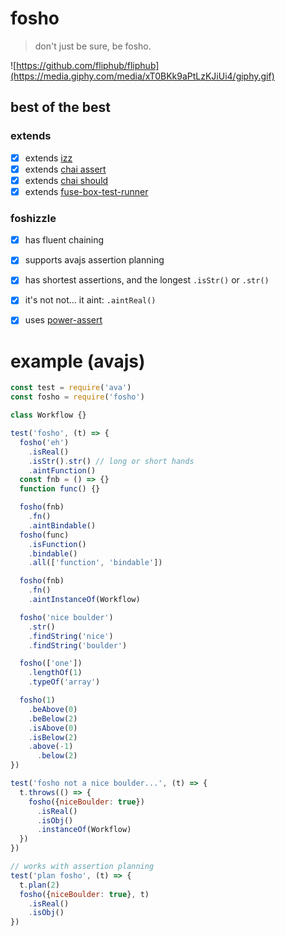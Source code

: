 # fosho
> don't just be sure, be fosho.

![https://github.com/fliphub/fliphub](https://media.giphy.com/media/xT0BKk9aPtLzKJiUi4/giphy.gif)

## best of the best
### extends
- [x] extends [izz](https://www.npmjs.com/package/izz)
- [x] extends [chai assert](http://chaijs.com/api/assert/)
- [x] extends [chai should](http://chaijs.com/guide/styles/#should)
- [x] extends [fuse-box-test-runner](https://github.com/fuse-box/fuse-test-runner)

### foshizzle
- [x] has fluent chaining
- [x] supports avajs assertion planning
- [x] has shortest assertions, and the longest `.isStr()` or `.str()`
- [x] it's not not... it aint: `.aintReal()`
- [x] uses [power-assert](https://github.com/power-assert-js/power-assert)


# example (avajs)
```js
const test = require('ava')
const fosho = require('fosho')

class Workflow {}

test('fosho', (t) => {
  fosho('eh')
    .isReal()
    .isStr().str() // long or short hands
    .aintFunction()
  const fnb = () => {}
  function func() {}

  fosho(fnb)
    .fn()
    .aintBindable()
  fosho(func)
    .isFunction()
    .bindable()
    .all(['function', 'bindable'])

  fosho(fnb)
    .fn()
    .aintInstanceOf(Workflow)

  fosho('nice boulder')
    .str()
    .findString('nice')
    .findString('boulder')

  fosho(['one'])
    .lengthOf(1)
    .typeOf('array')

  fosho(1)
    .beAbove(0)
    .beBelow(2)
    .isAbove(0)
    .isBelow(2)
    .above(-1)
      .below(2)
})

test('fosho not a nice boulder...', (t) => {
  t.throws(() => {
    fosho({niceBoulder: true})
      .isReal()
      .isObj()
      .instanceOf(Workflow)
  })
})

// works with assertion planning
test('plan fosho', (t) => {
  t.plan(2)
  fosho({niceBoulder: true}, t)
    .isReal()
    .isObj()
})
```
